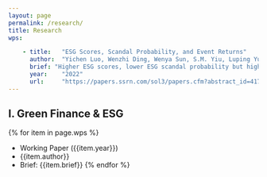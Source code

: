 ```yaml
---
layout: page
permalink: /research/
title: Research
wps:

    - title:   "ESG Scores, Scandal Probability, and Event Returns"
      author:  "Yichen Luo, Wenzhi Ding, Wenya Sun, S.M. Yiu, Luping Yu"
      brief: "Higher ESG scores, lower ESG scandal probability but higher loss given scandal happened. Firm has optimal ESG investment level based on theoretical prediction."
      year:    "2022"
      url:     "https://papers.ssrn.com/sol3/papers.cfm?abstract_id=4172587"
---
```


## I. Green Finance & ESG

{% for item in page.wps %}
<!-- [**{{item.title}}**]({% if item.internal %}{{item.url | prepend: site.baseurl}}
{% else %}{{item.url}}{% endif %}){:target="_blank"} -->
- Working Paper ({{item.year}})
- {{item.author}}
- Brief: {{item.brief}}
{% endfor %}
